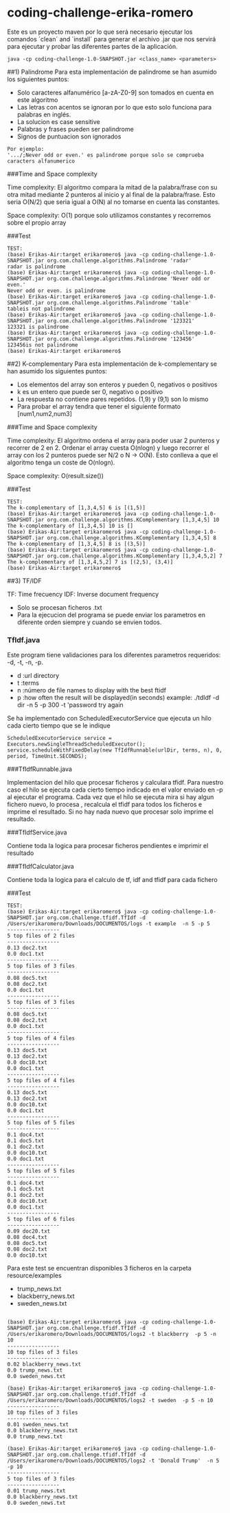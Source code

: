 # coding-challenge-erika-romero
Este es un proyecto maven por lo que será necesario ejecutar los comandos ´clean´ and ´install´ para generar el archivo .jar que nos servirá para ejecutar y probar las diferentes partes de la aplicación.

 ```
java -cp coding-challenge-1.0-SNAPSHOT.jar <class_name> <parameters>
 ```

##1) Palindrome 
Para esta implementación de palindrome se han asumido los siguientes puntos: 

- Solo caracteres alfanumérico [a-zA-Z0-9] son tomados en cuenta en este algoritmo
- Las letras con acentos se ignoran por lo que esto solo funciona para palabras en inglés.
- La solucion es case sensitive
- Palabras y frases pueden ser palindrome
- Signos de puntuacion son ignorados 
 
 ```
Por ejemplo:
'.../;Never odd or even.' es palindrome porque solo se comprueba caracters alfanumerico

 ```
###Time and Space complexity

Time complexity: El algoritmo compara la mitad de la palabra/frase con su otra mitad mediante 2 punteros al inicio y al final de la palabra/frase. Esto seria O(N/2) que seria igual a O(N) al no tomarse en cuenta las constantes.

Space complexity: O(1) porque solo utilizamos constantes y recorremos sobre el propio array

###Test
  ```
TEST:
(base) Erikas-Air:target erikaromero$ java -cp coding-challenge-1.0-SNAPSHOT.jar org.com.challenge.algorithms.Palindrome 'radar'
radar is palindrome
(base) Erikas-Air:target erikaromero$ java -cp coding-challenge-1.0-SNAPSHOT.jar org.com.challenge.algorithms.Palindrome 'Never odd or even.'
Never odd or even. is palindrome
(base) Erikas-Air:target erikaromero$ java -cp coding-challenge-1.0-SNAPSHOT.jar org.com.challenge.algorithms.Palindrome 'table'
tableis not palindrome
(base) Erikas-Air:target erikaromero$ java -cp coding-challenge-1.0-SNAPSHOT.jar org.com.challenge.algorithms.Palindrome '123321'
123321 is palindrome
(base) Erikas-Air:target erikaromero$ java -cp coding-challenge-1.0-SNAPSHOT.jar org.com.challenge.algorithms.Palindrome '123456'
123456is not palindrome
(base) Erikas-Air:target erikaromero$ 
  ```

##2) K-complementary
Para esta implementación de k-complementary se han asumido los siguientes puntos: 

- Los elementos del array son enteros y pueden 0, negativos o positivos
- k es un entero que puede ser 0, negativo o positivo
- La respuesta no contiene pares repetidos. (1,9) y (9,1) son lo mismo
- Para probar el array tendra que tener el siguiente formato [num1,num2,num3]

###Time and Space complexity

Time complexity: El algoritmo ordena el array para poder usar 2 punteros y recorrer de 2 en 2. Ordenar el array cuesta O(nlogn) y luego recorrer el array con los 2 punteros puede ser N/2 o N -> O(N). Esto conlleva a que el algoritmo tenga un coste de O(nlogn).

Space complexity: O(result.size())

###Test

 ```
TEST:
The k-complementary of [1,3,4,5] 6 is [(1,5)]
(base) Erikas-Air:target erikaromero$ java -cp coding-challenge-1.0-SNAPSHOT.jar org.com.challenge.algorithms.KComplementary [1,3,4,5] 10
The k-complementary of [1,3,4,5] 10 is []
(base) Erikas-Air:target erikaromero$ java -cp coding-challenge-1.0-SNAPSHOT.jar org.com.challenge.algorithms.KComplementary [1,3,4,5] 8
The k-complementary of [1,3,4,5] 8 is [(3,5)]
(base) Erikas-Air:target erikaromero$ java -cp coding-challenge-1.0-SNAPSHOT.jar org.com.challenge.algorithms.KComplementary [1,3,4,5,2] 7
The k-complementary of [1,3,4,5,2] 7 is [(2,5), (3,4)]
(base) Erikas-Air:target erikaromero$ 
 ```

##3) TF/IDF

TF: Time frecuency
IDF: Inverse document frequency

- Solo se procesan ficheros .txt
- Para la ejecucion del programa se puede enviar los parametros en diferente orden siempre y cuando se envien todos.


### TfIdf.java

Este program tiene validaciones para los diferentes parametros requeridos: -d, -t, -n, -p.

- d :url directory
- t :terms
- n :número de file names to display with the best ftidf
- p :how often the result will be displayed(in seconds)
example: ./tdIdf -d dir -n 5 -p 300 -t 'password try again

Se ha implementado con ScheduledExecutorService que ejecuta un hilo cada cierto tiempo que se le indique

```
ScheduledExecutorService service = Executors.newSingleThreadScheduledExecutor();
service.scheduleWithFixedDelay(new TfIdfRunnable(urlDir, terms, n), 0, period, TimeUnit.SECONDS);
 ```

###TfIdfRunnable.java

Implementacion del hilo que procesar ficheros y calculara tfidf.
Para nuestro caso el hilo se ejecuta cada cierto tiempo indicado en el valor enviado en -p al ejecutar el programa. 
Cada vez que el hilo se ejecuta mira si hay algun fichero nuevo, lo procesa , recalcula el tfidf para todos los ficheros e imprime el resultado. Si no hay nada nuevo que procesar solo imprime el resultado.

###TfIdfService.java

Contiene toda la logica para procesar ficheros pendientes e imprimir el resultado

###TfIdfCalculator.java

Contiene toda la logica para el calculo de tf, idf and tfidf para cada fichero

###Test

```
TEST:
(base) Erikas-Air:target erikaromero$ java -cp coding-challenge-1.0-SNAPSHOT.jar org.com.challenge.tfidf.TfIdf -d /Users/erikaromero/Downloads/DOCUMENTOS/logs -t example  -n 5 -p 5
-----------------
5 top files of 2 files
-----------------
0.13 doc2.txt
0.0 doc1.txt
-----------------
5 top files of 3 files
-----------------
0.08 doc5.txt
0.08 doc2.txt
0.0 doc1.txt
-----------------
5 top files of 3 files
-----------------
0.08 doc5.txt
0.08 doc2.txt
0.0 doc1.txt
-----------------
5 top files of 4 files
-----------------
0.13 doc5.txt
0.13 doc2.txt
0.0 doc10.txt
0.0 doc1.txt
-----------------
5 top files of 4 files
-----------------
0.13 doc5.txt
0.13 doc2.txt
0.0 doc10.txt
0.0 doc1.txt
-----------------
5 top files of 5 files
-----------------
0.1 doc4.txt
0.1 doc5.txt
0.1 doc2.txt
0.0 doc10.txt
0.0 doc1.txt
-----------------
5 top files of 5 files
-----------------
0.1 doc4.txt
0.1 doc5.txt
0.1 doc2.txt
0.0 doc10.txt
0.0 doc1.txt
-----------------
5 top files of 6 files
-----------------
0.09 doc20.txt
0.08 doc4.txt
0.08 doc5.txt
0.08 doc2.txt
0.0 doc10.txt

 ```

Para este test se encuentran disponibles 3 ficheros en la carpeta resource/examples
- trump_news.txt
- blackberry_news.txt
- sweden_news.txt

 ```

(base) Erikas-Air:target erikaromero$ java -cp coding-challenge-1.0-SNAPSHOT.jar org.com.challenge.tfidf.TfIdf -d /Users/erikaromero/Downloads/DOCUMENTOS/logs2 -t blackberry  -p 5 -n 10
-----------------
10 top files of 3 files
-----------------
0.02 blackberry_news.txt
0.0 trump_news.txt
0.0 sweden_news.txt
```
 ```
(base) Erikas-Air:target erikaromero$ java -cp coding-challenge-1.0-SNAPSHOT.jar org.com.challenge.tfidf.TfIdf -d /Users/erikaromero/Downloads/DOCUMENTOS/logs2 -t sweden  -p 5 -n 10
-----------------
10 top files of 3 files
-----------------
0.01 sweden_news.txt
0.0 blackberry_news.txt
0.0 trump_news.txt

```

 ```
(base) Erikas-Air:target erikaromero$ java -cp coding-challenge-1.0-SNAPSHOT.jar org.com.challenge.tfidf.TfIdf -d /Users/erikaromero/Downloads/DOCUMENTOS/logs2 -t 'Donald Trump'  -n 5 -p 10
-----------------
5 top files of 3 files
-----------------
0.01 trump_news.txt
0.0 blackberry_news.txt
0.0 sweden_news.txt

```